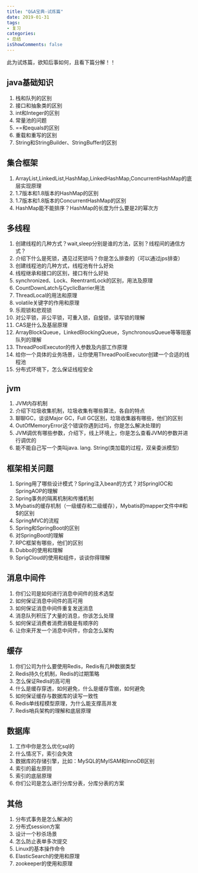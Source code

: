 ```yaml
---
title: "Q&A宝典-试炼篇"
date: 2019-01-31
tags:
- 复习
categories:
- 总结
isShowComments: false
---
```


<Boxx/>

此为试炼篇，欲知后事如何，且看下篇分解！！

<!-- more -->

## java基础知识
1. 栈和队列的区别
2. 接口和抽象类的区别
3. int和Integer的区别
4. 常量池的问题
5. ==和equals的区别
6. 重载和重写的区别
7. String和StringBuilder、StringBuffer的区别

## 集合框架
1. ArrayList,LinkedList,HashMap,LinkedHashMap,ConcurrentHashMap的底层实现原理
2. 1.7版本和1.8版本的HashMap的区别
3. 1.7版本和1.8版本的ConcurrentHashMap的区别
4. HashMap能不能排序？HashMap的长度为什么要是2的幂次方

## 多线程
1. 创建线程的几种方式？wait,sleep分别是谁的方法，区别？线程间的通信方式？
2. 介绍下什么是死锁，遇见过死锁吗？你是怎么排查的（可以通过jps排查）
3. 创建线程池的几种方式，线程池有什么好处
4. 线程继承和接口的区别，接口有什么好处
5. synchronized、Lock、ReentrantLock的区别，用法及原理
6. CountDownLatch与CyclicBarrier用法
7. ThreadLocal的用法和原理
8. volatile关键字的作用和原理
9. 乐观锁和悲观锁
10. 对公平锁，非公平锁，可重入锁，自旋锁，读写锁的理解
11. CAS是什么及基层原理
12. ArrayBlockQueue，LinkedBlockingQueue，SynchronousQueue等等阻塞队列的理解
13. ThreadPoolExecutor的传入参数及内部工作原理
14. 给你一个具体的业务场景，让你使用ThreadPoolExecutor创建一个合适的线程池
15. 分布式环境下，怎么保证线程安全

## jvm
1. JVM内存机制
2. 介绍下垃圾收集机制，垃圾收集有哪些算法，各自的特点
3. 聊聊GC，谈谈Major GC，Full GC区别，垃圾收集器有哪些，他们的区别
4. OutOfMemoryError这个错误你遇到过吗，你是怎么解决处理的
5. JVM调优有哪些参数，介绍下，线上环境上，你是怎么查看JVM的参数并进行调优的
6. 能不能自己写一个类叫java. lang. String(类加载的过程，双亲委派模型)

## 框架相关问题
1. Spring用了哪些设计模式？Spring注入bean的方式？对SpringIOC和SpringAOP的理解
2. Spring事务的隔离机制和传播机制
3. Mybatis的缓存机制（一级缓存和二级缓存），Mybatis的mapper文件中#和$的区别
4. SpringMVC的流程
5. Spring和SpringBoot的区别
6. 对SpringBoot的理解
7. RPC框架有哪些，他们的区别
8. Dubbo的使用和理解
9. SprigCloud的使用和组件，谈谈你得理解

## 消息中间件
1. 你们公司是如何进行消息中间件的技术选型
2. 如何保证消息中间件的高可用
3. 如何保证消息中间件重复发送消息
4. 消息队列积压了大量的消息，你该怎么处理
5. 如何保证消费者消费消极是有顺序的
6. 让你来开发一个消息中间件，你会怎么架构

## 缓存
1. 你们公司为什么要使用Redis，Redis有几种数据类型
2. Redis持久化机制，Redis的过期策略
3. 怎么保证Redis的高可用
4. 什么是缓存穿透，如何避免，什么是缓存雪崩，如何避免
5. 如何保证缓存与数据库的读写一致性
6. Redis单线程模型原理，为什么能支撑高并发
7. Redis哨兵架构的理解和底层原理

## 数据库
1. 工作中你是怎么优化sql的
2. 什么情况下，索引会失效
3. 数据库的存储引擎，比如：MySQL的MyISAM和InnoDB区别
4. 索引的最左原则
5. 索引的底层原理
6. 你们公司是怎么进行分库分表，分库分表的方案

## 其他
1. 分布式事务是怎么解决的
2. 分布式session方案
3. 设计一个秒杀场景
4. 怎么防止表单多次提交
5. Linux的基本操作命令
6. ElasticSearch的使用和原理
7. zookeeper的使用和原理

<Reward/>
